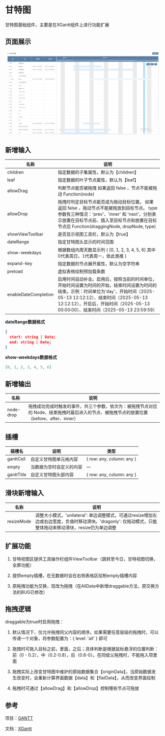 # 甘特图

甘特图基础组件，主要是在XGantt组件上进行功能扩展

## 页面展示
![image.png](./public/assets/images/gantt.png)

## 新增输入
| 名称     | 说明                                                         |
| -------- | ------------------------------------------------------------ |
| children | 指定数据的子集属性，默认为【children】 |
| leaf | 指定数据的叶子节点属性，默认为【leaf】 |
| allowDrag | 判断节点能否被拖拽 如果返回 false ，节点不能被拖动 Function(node) |
| allowDrop | 拖拽时判定目标节点能否成为拖动目标位置。 如果返回 false ，拖动节点不能被拖放到目标节点。 type 参数有三种情况：'prev'、'inner' 和 'next'，分别表示放置在目标节点前、插入至目标节点和放置在目标节点后 Function(draggingNode, dropNode, type) |
| showViewToolbar | 是否显示视图工具栏，默认为【true】 |
| dateRange | 指定甘特图头显示的时间范围 |
| show-weekdays | 根据数组内周天数显示列 ( [0, 1, 2, 3, 4, 5, 6] 其中0代表周日，1代表周一，依此类推 ) |
| expand-key | 指定数据的节点展开属性，默认为空字符串 |
| preload    | 虚拟表格绘制预加载条数 |
| enableDateCompletion | 启用时间自动补全。启用后，按照当前的时间单位，开始时间设置为时间的开始，结束时间设置为时间的结束。示例：时间单位为'day'，开始时间（2025-05-13 12:12:12）、结束时间（2025-05-13 12:12:12），开启后，开始时间（2025-05-13 00:00:00）、结束时间（2025-05-13 23:59:59） |

**dateRange数据格式**
```json
{
  start: string | Date;
  end: string | Date;
}
```
**show-weekdays数据格式**
```json
[0, 1, 2, 3, 4, 5, 6]
```
## 新增输出
| 名称     | 说明                                                         |
| -------- | ------------------------------------------------------------ |
| node-drop | 拖拽成功完成时触发的事件，共三个参数，依次为：被拖拽节点对应的 Node、结束拖拽时最后进入的节点、被拖拽节点的放置位置（before、after、inner） |

## 插槽
| 插槽名     | 说明                                        | 类型                                    |
| --------- | ------------------------------------------- | --------------------------------------- |
| ganttCell | 自定义甘特图单元格内容                        | { row: any, column: any }               |
| empty     | 当数据为空时自定义的内容                      | —                                       |
| ganttTitle| 自定义甘特图头部内容                          | { row: any, column: any }               |

## 滑块新增输入
| 名称     | 说明                                                         |
| -------- | ------------------------------------------------------------ |
| resizeMode | 调整大小模式，'unilateral': 单边调整模式，可通过resize增加左边或右边宽度，负值时移动滑块。'dragonly': 仅拖动模式，只能整体拖动来移动滑块，resize仍为单边调整 |

## 扩展功能

1. 甘特视图区提供工具操作栏组件ViewToolbar（跳转至今日，甘特视图切换，全屏功能）

2. 提供empty插槽，在无数据时会在右侧表格区绘制empty插槽内容

3. 原拖拽功能为交换，现改为拖拽（在AllData中新增draggable方法，原交换方法的BUG已修改）

## 拖拽逻辑

draggable为true时启用拖拽：

1. 默认情况下，仅允许拖拽同父内容的顺序。如果需要任意层级的拖拽时，可以传递一个对象，将参数配置为：{ level: 'all' } 即可

2. 拖拽时可拖入目标之前，里面，之后；具体判断是根据鼠标悬浮的位置判断：前（0 - 0.2），中（0.2-0.8），后（0.8-0）。在同级父拖拽时，不能拖入项里面

3. 拖拽实际上改变甘特图中维护的原始数据集合【originData】，当原始数据发生改变时，会重新计算界面数据【data】和【flatData】，从而改变界面绘制

4. 拖拽时可通过【allowDrag】和【allowDrop】控制哪些节点可拖放

## 参考

项目：[GANTT](https://github.com/xpyjs/gantt)

文档：[XGantt](https://xpyjs.github.io/gantt/docs/)
